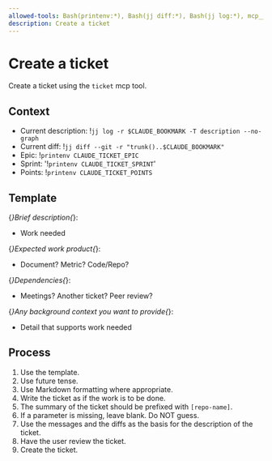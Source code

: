 ```yaml
---
allowed-tools: Bash(printenv:*), Bash(jj diff:*), Bash(jj log:*), mcp__mymcp__sprints, mcp__mymcp__my_tickets, mcp__mymcp__my_tickets_for_this_sprint, mcp__mymcp__transition_ticket, mcp__mymcp__query, mcp__mymcp__create_ticket, mcp__mymcp__update_ticket, mcp__mymcp__describe_ticket
description: Create a ticket
---
```


# Create a ticket

Create a ticket using the `ticket` mcp tool.

## Context
- Current description: !`jj log -r $CLAUDE_BOOKMARK -T description --no-graph`
- Current diff: !`jj diff --git -r "trunk()..$CLAUDE_BOOKMARK"`
- Epic: !`printenv CLAUDE_TICKET_EPIC`
- Sprint: '!`printenv CLAUDE_TICKET_SPRINT`'
- Points: !`printenv CLAUDE_TICKET_POINTS`

## Template
{*}Brief description{*}:

* Work needed

{*}Expected work product{*}:

* Document? Metric? Code/Repo?

{*}Dependencies{*}:

* Meetings? Another ticket? Peer review?

{*}Any background context you want to provide{*}:

* Detail that supports work needed

## Process
1. Use the template.
2. Use future tense.
3. Use Markdown formatting where appropriate.
4. Write the ticket as if the work is to be done.
5. The summary of the ticket should be prefixed with `[repo-name]`.
6. If a parameter is missing, leave blank. Do NOT guess.
7. Use the messages and the diffs as the basis for the description of the ticket.
8. Have the user review the ticket.
1. Create the ticket.
